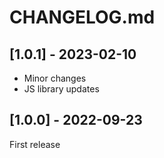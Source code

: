 # CHANGELOG.md

## [1.0.1] - 2023-02-10

- Minor changes
- JS library updates


## [1.0.0] - 2022-09-23

First release
